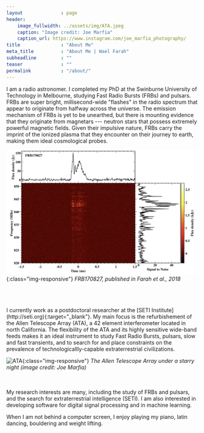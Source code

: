 ```yaml
---
layout              : page
header:
    image_fullwidth: ../assets/img/ATA.jpeg
    caption: "Image credit: Joe Marfia"
    caption_url: https://www.instagram.com/joe_marfia_photography/
title               : "About Me"
meta_title          : "About Me | Wael Farah"
subheadline         : ""
teaser              : ""
permalink           : "/about/"
---
```

I am a radio astronomer. I completed my PhD at the Swinburne University of Technology in Melbourne,
studying Fast Radio Bursts (FRBs) and pulsars. FRBs are super bright, 
millisecond-wide "flashes"
in the radio spectrum that appear to originate from halfway across the universe. 
The emission mechanism of FRBs is yet to be unearthed, but there is mounting evidence that they 
originate from magnetars --- neutron stars that possess extremely powerful magnetic fields.
Given their impulsive nature, FRBs carry the imprint of the ionized plasma that they encounter on their journey to earth, making them ideal cosmological probes.

![FRB](../assets/img/FRB170827.png){:class="img-responsive"}
*FRB170827, published in Farah et al., 2018*

<br>
<br>
<br>
I currently work as a postdoctoral researcher at the [SETI Institute](http://seti.org){:target="_blank"}. 
My main focus is the refurbishement of the Allen Telescope Array (ATA), a 42 element 
interferometer located in north California. The flexibility of the ATA 
and its highly sensitive wide-band feeds makes it an ideal instrument 
to study Fast Radio Bursts, pulsars, slow and fast transients, and to 
search for and place constraints on the prevalence of 
technologicallly-capable extraterrestrial civilizations.

![ATA](../assets/img/ATA3.jpg){:class="img-responsive"}
*The Allen Telescope Array under a starry night (image credit: Joe Marfia)*
<br>
<br>
<br>

My research interests are many, including the study of FRBs and pulsars, and the 
search for extraterrestrial intelligence (SETI). I am also interested in developing 
software for digital signal processing and in machine learning. 

When I am not behind a computer screen, I enjoy playing my piano, latin dancing, bouldering and weight lifting. 
